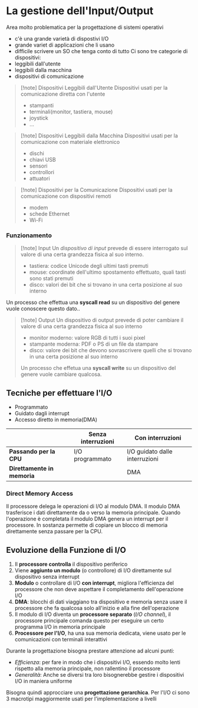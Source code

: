 # La gestione dell'Input/Output
Area molto problematica per la progettazione di sistemi operativi
- c'è una grande varietà di dispostivi I/O
- grande variet di applicazioni che li usano
- difficile scrivere un SO che tenga conto di tutto
Ci sono tre categorie di dispositivi:
- leggibili dall'utente 
- leggibili dalla macchina 
- dispositivi di comunicazione

>[!note] Dispositivi Leggibili dall'Utente
>Dispositivi usati per la comunicazione diretta con l'utente 
>- stampanti
>- terminali(monitor, tastiera, mouse)
>- joystick
>- ...

>[!note] Dispositivi Leggibili dalla Macchina 
>Dispositivi usati per la comunicazione con materiale elettronico
>- dischi 
>- chiavi USB 
>- sensori
>- controllori
>- attuatori

>[!note] Dispositivi per la Comunicazione
>Dispositivi usati per la comunicazione con dispositivi remoti
>- modem
>- schede Ethernet
>- Wi-Fi

### Funzionamento
>[!note] Input
Un *dispositivo di input* prevede di essere interrogato sul valore di una certa grandezza fisica al suo interno.
>- tastiera: codice Unicode degli ultimi tasti premuti 
>- mouse: coordinate dell'ultimo spostamento effettuato, quali tasti sono stati premuti
>- disco: valori dei bit che si trovano in una certa posizione al suo interno
>
Un processo che effettua una **syscall read** su un dispositivo del genere vuole conoscere questo dato..

>[!note] Output
>Un dispositivo di output prevede di poter cambiare il valore di una certa grandezza fisica al suo interno
>- monitor moderno: valore RGB di tutti i suoi pixel
>- stampante moderna: PDF o PS di un file da stampare 
>- disco: valore dei bit che devono sovrascrivere quelli che si trovano in una certa posizione al suo interno
>
>Un processo che effetua una **syscall write** su un dispositivo del genere vuole cambiare qualcosa.

## Tecniche per effettuare l'I/O
- Programmato
- Guidato dagli interrupt
- Accesso diretto in memoria(DMA)

|                             | **Senza interruzioni** | **Con interruzioni**           |
| --------------------------- | ---------------------- | ------------------------------ |
| **Passando per la CPU**     | I/O programmato        | I/O guidato dalle interruzioni |
| **Direttamente in memoria** |                        | DMA                            |

### Direct Memory Access
Il processore delega le operazioni di I/O al modulo DMA. Il modulo DMA trasferisce i dati direttamente da o verso la memoria principale. Quando l'operazione è completata il modulo DMA genera un interrupt per il processore. In sostanza permette di copiare un blocco di memoria direttamente senza passare per la CPU.

##  Evoluzione della Funzione di I/O
1) Il **processore controlla** il dispositivo periferico
2) Viene **aggiunto un modulo** (o controllore) di I/O direttamente sul dispositivo senza interrupt
3) **Modulo** o controllare di I/O **con interrupt**, migliora l'efficienza del processore che non deve aspettare il completamento dell'operazione I/O
4) **DMA**: blocchi di dati viaggiano tra dispositivo e memoria senza usare il processore che fa qualcosa solo all'inizio e alla fine dell'operazione
5) Il modulo di I/O diventa un **processore separato** (*I/O channel*), il processore principale comanda questo per eseguire un certo programma I/O in memoria principale
6) **Processore per l'I/O**, ha una sua memoria dedicata, viene usato per le comunicazioni con terminali interattivi

Durante la progettazione bisogna prestare attenzione ad alcuni punti:
- *Efficienza*: per fare in modo che i dispositivi I/O, essendo molto lenti rispetto alla memoria principale, non rallentino il processore
- *Generalità*: Anche se diversi tra loro bisognerebbe gestire i dispositivi I/O in maniera uniforme

Bisogna quindi approcciare una **progettazione gerarchica**.  Per l'I/O ci sono 3 macrotipi maggiormente usati per l'implementazione a livelli


